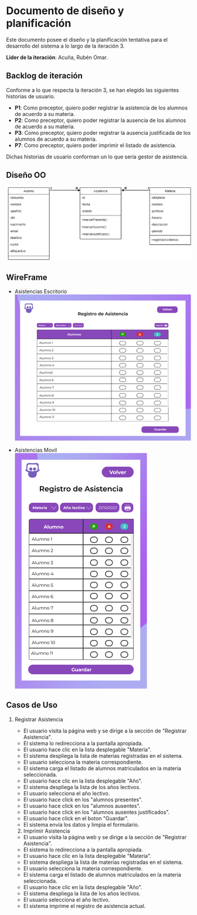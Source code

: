 # Documento de diseño y planificación 
Este documento posee el diseño y la planificación tentativa para el desarrollo del sistema a lo largo de la iteración 3.

**Lider de la iteración**: Acuña, Rubén Omar.

## Backlog de iteración
Conforme a lo que respecta la iteración 3, se han elegido las siguientes historias de usuario.

- **P1**: Como preceptor, quiero poder registrar la asistencia de los alumnos de acuerdo a su materia. <br>
- **P2**: Como preceptor, quiero poder registrar la ausencia de los alumnos de acuerdo a su materia. <br>
- **P3**: Como preceptor, quiero poder registrar la ausencia justificada de los alumnos de acuerdo a su materia. <br>
- **P7**: Como preceptor, quiero poder imprimir el listado de asistencia. <br>

Dichas historias de usuario conforman un lo que sería gestor de asistencia. 


## Diseño OO

![alt text](../../img/CLASE-asistencia.png)


## WireFrame

- Asistencias Escritorio <br>
![alt text](../../img/ASISTENCIA-1.png)

- Asistencias Movil <br>
![alt text](../../img/ASISTENCIA-2.png)


## Casos de Uso

1. Registrar Asistencia
    - El usuario visita la página web y se dirige a la sección de "Registrar Asistencia".
    - El sistema lo redirecciona a la pantalla apropiada.
    - El usuario hace clic en la lista desplegable "Materia". 
    - El sistema despliega la lista de materias registradas en el sistema.
    - El usuario selecciona la materia correspondiente.
    - El sistema carga el listado de alumnos matriculados en la materia seleccionada.
    - El usuario hace clic en la lista desplegable "Año". 
    - El sistema despliega la lista de los años lectivos.
    - El usuario selecciona el año lectivo.
    - El usuario hace click en los "alumnos presentes".
    - El usuario hace click en los "alumnos ausentes".
    - El usuario hace click en los "alumnos ausentes justificados".
    - El usuario hace click en el boton "Guardar".
    - El sistema envía los datos y limpia el formulario.
  
   2. Imprimir Asistencia
    - El usuario visita la página web y se dirige a la sección de "Registrar Asistencia".
    - El sistema lo redirecciona a la pantalla apropiada.
    - El usuario hace clic en la lista desplegable "Materia". 
    - El sistema despliega la lista de materias registradas en el sistema.
    - El usuario selecciona la materia correspondiente.
    - El sistema carga el listado de alumnos matriculados en la materia seleccionada.
    - El usuario hace clic en la lista desplegable "Año". 
    - El sistema despliega la lista de los años lectivos.
    - El usuario selecciona el año lectivo.
    - El sistema imprime el registro de asistencia actual.


